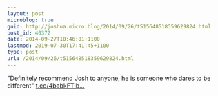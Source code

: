 ```yaml
---
layout: post
microblog: true
guid: http://joshua.micro.blog/2014/09/26/t515648518359629824.html
post_id: 40372
date: 2014-09-27T10:46:01+1100
lastmod: 2019-07-30T17:41:45+1100
type: post
url: /2014/09/26/t515648518359629824.html
---
```

"Definitely recommend Josh to anyone, he is someone who dares to be different" [t.co/4babkFTib...](http://t.co/4babkFTibK)
